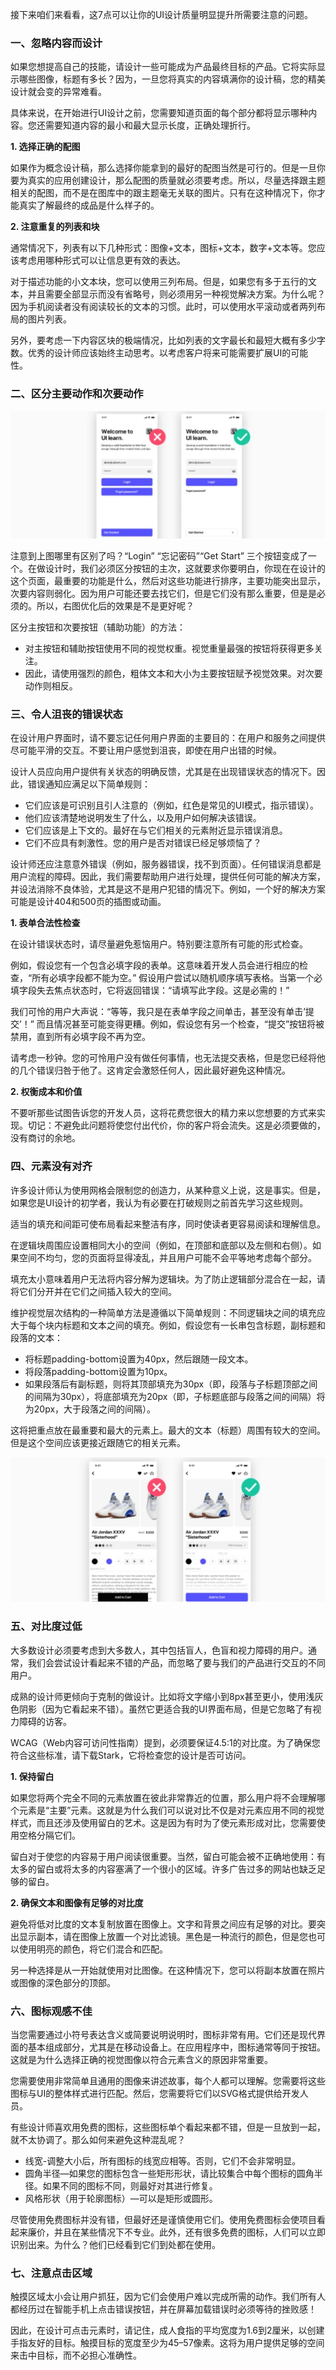 接下来咱们来看看，这7点可以让你的UI设计质量明显提升所需要注意的问题。

### 一、忽略内容而设计
如果您想提高自己的技能，请设计一些可能成为产品最终目标的产品。它将实际显示哪些图像，标题有多长？因为，一旦您将真实的内容填满你的设计稿，您的精美设计就会变的异常难看。

具体来说，在开始进行UI设计之前，您需要知道页面的每个部分都将显示哪种内容。您还需要知道内容的最小和最大显示长度，正确处理折行。

**1. 选择正确的配图**

如果作为概念设计稿，那么选择你能拿到的最好的配图当然是可行的。但是一旦你要为真实的应用创建设计，那么配图的质量就必须要考虑。所以，尽量选择跟主题相关的配图，而不是在图库中的跟主题毫无关联的图片。只有在这种情况下，你才能真实了解最终的成品是什么样子的。

**2. 注意重复的列表和块**

通常情况下，列表有以下几种形式：图像+文本，图标+文本，数字+文本等。您应该考虑用哪种形式可以让信息更有效的表达。

对于描述功能的小文本块，您可以使用三列布局。但是，如果您有多于五行的文本，并且需要全部显示而没有省略号，则必须用另一种视觉解决方案。为什么呢？因为手机阅读者没有阅读较长的文本的习惯。此时，可以使用水平滚动或者两列布局的图片列表。

另外，要考虑一下内容区块的极端情况，比如列表的文字最长和最短大概有多少字数。优秀的设计师应该始终主动思考。以考虑客户将来可能需要扩展UI的可能性。

### 二、区分主要动作和次要动作

![1](./assets/32/1.png)

注意到上图哪里有区别了吗？“Login” “忘记密码”“Get Start” 三个按钮变成了一个。在做设计时，我们必须区分按钮的主次，这就要求你要明白，你现在在设计的这个页面，最重要的功能是什么，然后对这些功能进行排序，主要功能突出显示，次要内容则弱化。因为用户可能还要去找它们，但是它们没有那么重要，但是是必须的。所以，右图优化后的效果是不是更好呢？

区分主按钮和次要按钮（辅助功能）的方法：

- 对主按钮和辅助按钮使用不同的视觉权重。视觉重量最强的按钮将获得更多关注。
- 因此，请使用强烈的颜色，粗体文本和大小为主要按钮赋予视觉效果。对次要动作则相反。

### 三、令人沮丧的错误状态
在设计用户界面时，请不要忘记任何用户界面的主要目的：在用户和服务之间提供尽可能平滑的交互。不要让用户感觉到沮丧，即使在用户出错的时候。

设计人员应向用户提供有关状态的明确反馈，尤其是在出现错误状态的情况下。因此，错误通知应满足以下简单规则：

- 它们应该是可识别且引人注意的（例如，红色是常见的UI模式，指示错误）。
- 他们应该清楚地说明发生了什么，以及用户如何解决该错误。
- 它们应该是上下文的。最好在与它们相关的元素附近显示错误消息。
- 它们不应具有刺激性。您的用户是否对错误已经足够烦恼了？

设计师还应注意意外错误（例如，服务器错误，找不到页面）。任何错误消息都是用户流程的障碍。因此，我们需要帮助用户进行处理，提供任何可能的解决方案，并设法消除不良体验，尤其是这不是用户犯错的情况下。例如，一个好的解决方案可能是设计404和500页的插图或动画。

**1. 表单合法性检查**

在设计错误状态时，请尽量避免惹恼用户。特别要注意所有可能的形式检查。

例如，假设您有一个包含必填字段的表单。这意味着开发人员会进行相应的检查，“所有必填字段都不能为空。” 假设用户尝试以随机顺序填写表格。当第一个必填字段失去焦点状态时，它将返回错误：“请填写此字段。这是必需的！”

我们可怜的用户大声说：“等等，我只是在表单字段之间单击，甚至没有单击’提交’！” 而且情况甚至可能变得更糟。例如，假设您有另一个检查，“提交”按钮将被禁用，直到所有必填字段不再为空。

请考虑一秒钟。您的可怜用户没有做任何事情，也无法提交表格，但是您已经将他的几个错误归咎于他了。这肯定会激怒任何人，因此最好避免这种情况。

**2. 权衡成本和价值**

不要听那些试图告诉您的开发人员，这将花费您很大的精力来以您想要的方式来实现。切记：不避免此问题将使您付出代价，你的客户将会流失。这是必须要做的，没有商讨的余地。

### 四、元素没有对齐
许多设计师认为使用网格会限制您的创造力，从某种意义上说，这是事实。但是，如果您是UI设计的初学者，我认为有必要在打破规则之前首先学习这些规则。

适当的填充和间距可使布局看起来整洁有序，同时使读者更容易阅读和理解信息。

在逻辑块周围应设置相同大小的空间（例如，在顶部和底部以及左侧和右侧）。如果空间不均匀，您的页面将显得凌乱，并且用户可能不会平等地考虑每个部分。

填充太小意味着用户无法将内容分解为逻辑块。为了防止逻辑部分混合在一起，请将它们分开并在它们之间插入较大的空间。

维护视觉层次结构的一种简单方法是遵循以下简单规则：不同逻辑块之间的填充应大于每个块内标题和文本之间的填充。例如，假设您有一长串包含标题，副标题和段落的文本：

- 将标题padding-bottom设置为40px，然后跟随一段文本。
- 将段落padding-bottom设置为10px。
- 如果段落后有副标题，则将其顶部填充为30px（即，段落与子标题顶部之间的间隔为30px），将底部填充为20px（即，子标题底部与段落之间的间隔）将为20px，大于段落之间的间隔）。

这将把重点放在最重要和最大的元素上。最大的文本（标题）周围有较大的空间。但是这个空间应该更接近跟随它的相关元素。

![1](./assets/32/2.png)

### 五、对比度过低
大多数设计必须要考虑到大多数人，其中包括盲人，色盲和视力障碍的用户。通常，我们会尝试设计看起来不错的产品，而忽略了要与我们的产品进行交互的不同用户。

成熟的设计师更倾向于克制的做设计。比如将文字缩小到8px甚至更小，使用浅灰色阴影（因为它看起来不错）。虽然它更适合我的UI界面布局，但是它忽略了有视力障碍的访客。

WCAG（Web内容可访问性指南）提到，必须要保证4.5:1的对比度。为了确保您符合这些标准，请下载Stark，它将检查您的设计是否可访问。

**1. 保持留白**

如果您将两个完全不同的元素放置在彼此非常靠近的位置，那么用户将不会理解哪个元素是“主要”元素。这就是为什么我们可以说对比不仅是对元素应用不同的视觉样式，而且还涉及使用留白的艺术。这是因为有时为了使元素形成对比，您需要使用空格分隔它们。

留白对于使您的内容易于用户阅读很重要。当然，留白可能会被不正确地使用：有太多的留白或将太多的内容塞满了一个很小的区域。许多广告过多的网站也缺乏足够的留白。

**2. 确保文本和图像有足够的对比度**

避免将低对比度的文本复制放置在图像上。文字和背景之间应有足够的对比。要突出显示副本，请在图像上放置一个对比滤镜。黑色是一种流行的颜色，但是您也可以使用明亮的颜色，将它们混合和匹配。

另一种选择是从一开始就使用对比图像。在这种情况下，您可以将副本放置在照片或图像的深色部分的顶部。

### 六、图标观感不佳
当您需要通过小符号表达含义或简要说明说明时，图标非常有用。它们还是现代界面的基本组成部分，尤其是在移动设备上。在应用程序中，图标通常等同于按钮。这就是为什么选择正确的视觉图像以符合元素含义的原因非常重要。

您需要使用非常简单且通用的图像来讲述故事，每个人都可以理解。您需要将这些图标与UI的整体样式进行匹配。然后，您需要将它们以SVG格式提供给开发人员。

有些设计师喜欢用免费的图标，这些图标单个看起来都不错，但是一旦放到一起，就不太协调了。那么如何来避免这种混乱呢？

- 线宽-调整大小后，所有图标的线宽应相等。否则，它们不会非常明显。
- 圆角半径—如果您的图标包含一些矩形形状，请比较集合中每个图标的圆角半径。如果不同的图标不同，则最好对其进行修复。
- 风格形状（用于轮廓图标）—可以是矩形或圆形。

尽管使用免费图标并没有错，但最好还是谨慎使用它们。使用免费图标会使项目看起来廉价，并且在某些情况下不专业。此外，还有很多免费的图标，人们可以立即识别出来。为什么？他们已经看到它们到处都在使用。

### 七、注意点击区域
触摸区域太小会让用户抓狂，因为它们会使用户难以完成所需的动作。我们所有人都经历过在智能手机上点击错误按钮，并在屏幕加载错误时必须等待的挫败感！

因此，在设计可点击元素时，请记住，成人食指的平均宽度为1.6到2厘米，以创建手指友好的目标。触摸目标的宽度至少为45–57像素。这将为用户提供足够的空间来击中目标，而不必担心准确性。